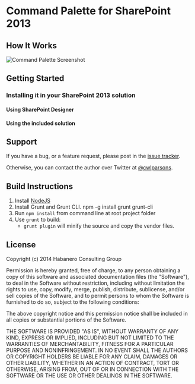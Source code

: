 # Command Palette for SharePoint 2013

## How It Works

![Command Palette Screenshot](http://i.imgur.com/FolLxHQ.png)

## Getting Started

### Installing it in your SharePoint 2013 solution

#### Using SharePoint Designer

#### Using the included solution

## Support

If you have a bug, or a feature request, please post in the [issue tracker](https://github.com/habaneroconsulting/sp-sortablewebparts/issues).

Otherwise, you can contact the author over Twitter at [@cwlparsons](https://twitter.com/cwlparsons).

## Build Instructions

1. Install [NodeJS](http://nodejs.org/)
3. Install Grunt and Grunt CLI.
        npm -g install grunt grunt-cli
4. Run `npm install` from command line at root project folder
5. Use `grunt` to build:
    - `grunt plugin` will minify the source and copy the vendor files.

## License

Copyright (c) 2014 Habanero Consulting Group

Permission is hereby granted, free of charge, to any person obtaining a copy of this software and associated documentation files (the "Software"), to deal in the Software without restriction, including without limitation the rights to use, copy, modify, merge, publish, distribute, sublicense, and/or sell copies of the Software, and to permit persons to whom the Software is furnished to do so, subject to the following conditions: 

The above copyright notice and this permission notice shall be included in all copies or substantial portions of the Software.

THE SOFTWARE IS PROVIDED "AS IS", WITHOUT WARRANTY OF ANY KIND, EXPRESS OR IMPLIED, INCLUDING BUT NOT LIMITED TO THE WARRANTIES OF MERCHANTABILITY, FITNESS FOR A PARTICULAR PURPOSE AND NONINFRINGEMENT. IN NO EVENT SHALL THE AUTHORS OR COPYRIGHT HOLDERS BE LIABLE FOR ANY CLAIM, DAMAGES OR OTHER LIABILITY, WHETHER IN AN ACTION OF CONTRACT, TORT OR OTHERWISE, ARISING FROM, OUT OF OR IN CONNECTION WITH THE SOFTWARE OR THE USE OR OTHER DEALINGS IN THE SOFTWARE.
